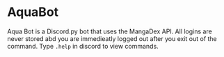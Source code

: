 # AquaBot
Aqua Bot is a Discord.py bot that uses the MangaDex API. All logins are never stored abd you are immedieatly logged out after you exit out of the command. Type `.help` in discord to view commands.
